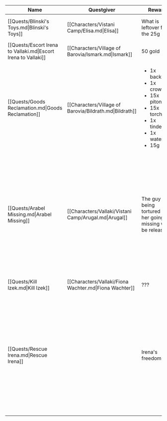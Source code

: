 | Name                                                           | Questgiver                                              | Reward                                                                                                                                        | Location                                                                   | Description                                                                                                                                                                                                                                                                             |
| -------------------------------------------------------------- | ------------------------------------------------------- | --------------------------------------------------------------------------------------------------------------------------------------------- | -------------------------------------------------------------------------- | --------------------------------------------------------------------------------------------------------------------------------------------------------------------------------------------------------------------------------------------------------------------------------------- |
| [[Quests/Blinski's Toys.md\|Blinski's Toys]]                   | [[Characters/Vistani Camp/Elisa.md\|Elisa]]             | What is leftover from the 25g                                                                                                                 | [[Locations/Vallaki/Vallaki.md\|Vallaki]]                                  | The town of Vallaki does not allow [[Vistani|Vistani]] visitors, but Elisa wishes to purchase a toy for Arabel, daughter of Augal. She has asked the party to purchase the gift for her. Arabel's favorite color seems to be blue with the 25g that is given by her. Give the toy to Lou Vaash. |
| [[Quests/Escort Irena to Vallaki.md\|Escort Irena to Vallaki]] | [[Characters/Village of Barovia/Ismark.md\|Ismark]]     | 50 gold                                                                                                                                       | [[Locations/Vallaki/Vallaki.md\|Vallaki]]                                  | Escort Irena to Velaki                                                                                                                                                                                                                                                                  |
| [[Quests/Goods Reclamation.md\|Goods Reclamation]]             | [[Characters/Village of Barovia/Bildrath.md\|Bildrath]] | <ul><li>1x backpack</li><li>1x crowbar</li><li>15x pitons</li><li>15x torches</li><li>1x tinderbox</li><li>1x waterskin</li><li>15g</li></ul> | [[Locations/Village of Barovia/Village of Barovia.md\|Village of Barovia]] | \-                                                                                                                                                                                                                                                                                      |
| [[Quests/Arabel Missing.md\|Arabel Missing]]                   | [[Characters/Vallaki/Vistani Camp/Arugal.md\|Arugal]]   | The guy being tortured for her going missing will be released                                                                                 | [[Locations/Vallaki/St. Andril's Orphanage.md\|St. Andril's Orphanage]]    | Arugal's daughter, Arabel, has gone missing. The party has been asked to look for her, and it seems like she often visits the orphanage in the nearby city to play with the other children.                                                                                             |
| [[Quests/Kill Izek.md\|Kill Izek]]                             | [[Characters/Vallaki/Fiona Wachter.md\|Fiona Wachter]]  | ???                                                                                                                                           | [[Locations/Vallaki/Vallaki.md\|Vallaki]]                                  | Kill Izek so that [[Vallaki|Vallaki]] may come under new management                                                                                                                                                                                                                             |
| [[Quests/Rescue Irena.md\|Rescue Irena]]                       |                                                         | Irena's freedom                                                                                                                               | [[Locations/Vallaki/Reformation Center.md\|Reformation Center]]            | Irena has been taken captive by Izek and is being held inside the Reformation Center. She is not considered a prisoner, but she still cannot be being treated too well in a place with such a bad reputation.                                                                           |

